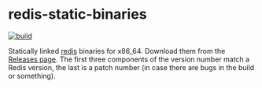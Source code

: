 # redis-static-binaries

[![build](https://github.com/phlummox-dev/redis-static-binary/actions/workflows/build.yml/badge.svg)](https://github.com/phlummox-dev/redis-static-binary/actions/workflows/build.yml)

Statically linked [redis][redis] binaries for x86_64. Download them from the
[Releases page][releases]. The first three components of the
version number match a Redis version, the last is a patch number
(in case there are bugs in the build or something).

[redis]: https://github.com/redis/redis
[releases]: https://github.com/phlummox-dev/redis-static-binaries/releases

<!--- trigger --->
